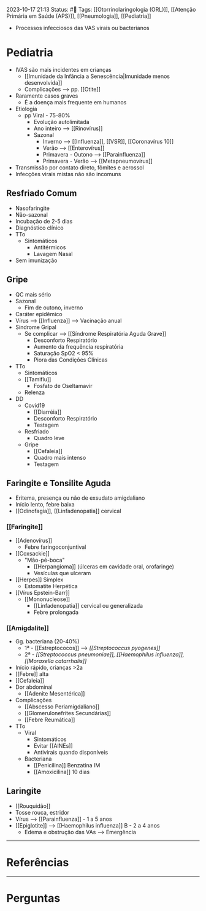 2023-10-17 21:13
Status: #🌱 
Tags: [[Otorrinolaringologia (ORL)]], [[Atenção Primária em Saúde (APS)]], [[Pneumologia]], [[Pediatria]]
<br/>
- Processos infecciosos das VAS virais ou bacterianos
# Pediatria
- IVAS são mais incidentes em crianças
	- [[Imunidade da Infância a Senescência|Imunidade menos desenvolvida]] 
	- Complicações --> pp. [[Otite]]
- Raramente casos graves
	- É a doença mais frequente em humanos
- Etiologia
	- pp Viral - 75-80%
		- Evolução autolimitada
		- Ano inteiro --> [[Rinovírus]]
		- Sazonal
			- Inverno --> [[Influenza]], [[VSR]], [[Coronavírus 10]]
			- Verão --> [[Enterovírus]]
			- Primavera - Outono --> [[Parainfluenza]]
			- Primavera - Verão --> [[Metapneumovírus]]
- Transmissão por contato direto, fômites e aerossol
- Infecções virais mistas não são incomuns
## Resfriado Comum
- Nasofaringite
- Não-sazonal
- Incubação de 2-5 dias
- Diagnóstico clínico
- TTo
	- Sintomáticos
		- Antitérmicos
		- Lavagem Nasal
- Sem imunização
## Gripe
- QC mais sério
- Sazonal
	- Fim de outono, inverno
- Caráter epidêmico
- Vírus --> [[Influenza]] --> Vacinação anual
- Síndrome Gripal
	- Se complicar --> [[Síndrome Respiratória Aguda Grave]]
		- Desconforto Respiratório
		- Aumento da frequência respiratória
		- Saturação SpO2 < 95%
		- Piora das Condições Clínicas
- TTo
	- Sintomáticos
	- [[Tamiflu]]
		- Fosfato de Oseltamavir
	- Relenza
- DD
	- Covid19
		- [[Diarréia]]
		- Desconforto Respiratório
		- Testagem
	- Resfriado
		- Quadro leve
	- Gripe
		- [[Cefaleia]]
		- Quadro mais intenso
		- Testagem
## Faringite e Tonsilite Aguda
- Eritema, presença ou não de exsudato amigdaliano
- Início lento, febre baixa
- [[Odinofagia]], [[Linfadenopatia]] cervical
### [[Faringite]]
- [[Adenovírus]]
	- Febre faringoconjuntival
- [[Coxsackie]]
	- "Mão-pé-boca"
		- [[Herpangioma]] (úlceras em cavidade oral, orofaringe)
		- Vesículas que ulceram
- [[Herpes]] Simplex
	- Estomatite Herpética
- [[Vírus Epstein-Barr]]
	- [[Mononucleose]]
		- [[Linfadenopatia]] cervical ou generalizada
		- Febre prolongada
### [[Amigdalite]]
- Gg. bacteriana (20-40%)
	- 1ª - [[Estreptococos]] --> _[[Streptococcus pyogenes]]_
	- 2ª - _[[Streptococcus pneumoniae]], [[Haemophilus influenza]], [[Moraxella catarrhalis]]_
- Início rápido, crianças >2a
- [[Febre]] alta
- [[Cefaleia]]
- Dor abdominal
	- [[Adenite Mesentérica]]
- Complicações
	- [[Abscesso Periamigdaliano]]
	- [[Glomerulonefrites Secundárias]]
	- [[Febre Reumática]]
- TTo
	- Viral
		- Sintomáticos
		- Evitar [[AINEs]]
		- Antivirais quando disponíveis
	- Bacteriana
		- [[Penicilina]] Benzatina IM
		- [[Amoxicilina]] 10 dias
## Laringite
- [[Rouquidão]]
- Tosse rouca, estridor
- Vírus --> [[Parainfluenza]] - 1 a 5 anos
- [[Epiglotite]] --> [[Haemophilus influenza]] B - 2 a 4 anos
	- Edema e obstrução das VAs --> Emergência
____
# Referências
---
# Perguntas

